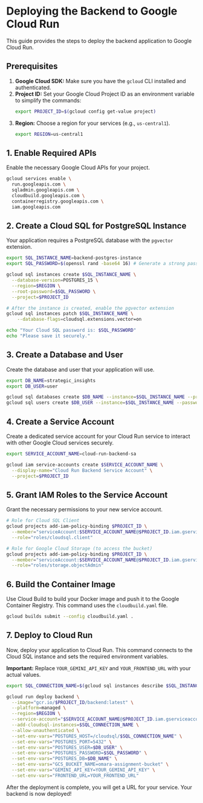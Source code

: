 # Deploying the Backend to Google Cloud Run

This guide provides the steps to deploy the backend application to Google Cloud Run.

## Prerequisites

1.  **Google Cloud SDK:** Make sure you have the `gcloud` CLI installed and authenticated.
2.  **Project ID:** Set your Google Cloud Project ID as an environment variable to simplify the commands:
    ```bash
    export PROJECT_ID=$(gcloud config get-value project)
    ```
3.  **Region:** Choose a region for your services (e.g., `us-central1`).
    ```bash
    export REGION=us-central1
    ```

## 1. Enable Required APIs

Enable the necessary Google Cloud APIs for your project.

```bash
gcloud services enable \
  run.googleapis.com \
  sqladmin.googleapis.com \
  cloudbuild.googleapis.com \
  containerregistry.googleapis.com \
  iam.googleapis.com
```

## 2. Create a Cloud SQL for PostgreSQL Instance

Your application requires a PostgreSQL database with the `pgvector` extension.

```bash
export SQL_INSTANCE_NAME=backend-postgres-instance
export SQL_PASSWORD=$(openssl rand -base64 16) # Generate a strong password

gcloud sql instances create $SQL_INSTANCE_NAME \
  --database-version=POSTGRES_15 \
  --region=$REGION \
  --root-password=$SQL_PASSWORD \
  --project=$PROJECT_ID

# After the instance is created, enable the pgvector extension
gcloud sql instances patch $SQL_INSTANCE_NAME \
    --database-flags=cloudsql.extensions.vector=on

echo "Your Cloud SQL password is: $SQL_PASSWORD"
echo "Please save it securely."
```

## 3. Create a Database and User

Create the database and user that your application will use.

```bash
export DB_NAME=strategic_insights
export DB_USER=user

gcloud sql databases create $DB_NAME --instance=$SQL_INSTANCE_NAME --project=$PROJECT_ID
gcloud sql users create $DB_USER --instance=$SQL_INSTANCE_NAME --password=$SQL_PASSWORD --project=$PROJECT_ID
```

## 4. Create a Service Account

Create a dedicated service account for your Cloud Run service to interact with other Google Cloud services securely.

```bash
export SERVICE_ACCOUNT_NAME=cloud-run-backend-sa

gcloud iam service-accounts create $SERVICE_ACCOUNT_NAME \
  --display-name="Cloud Run Backend Service Account" \
  --project=$PROJECT_ID
```

## 5. Grant IAM Roles to the Service Account

Grant the necessary permissions to your new service account.

```bash
# Role for Cloud SQL Client
gcloud projects add-iam-policy-binding $PROJECT_ID \
  --member="serviceAccount:$SERVICE_ACCOUNT_NAME@$PROJECT_ID.iam.gserviceaccount.com" \
  --role="roles/cloudsql.client"

# Role for Google Cloud Storage (to access the bucket)
gcloud projects add-iam-policy-binding $PROJECT_ID \
  --member="serviceAccount:$SERVICE_ACCOUNT_NAME@$PROJECT_ID.iam.gserviceaccount.com" \
  --role="roles/storage.objectAdmin"
```

## 6. Build the Container Image

Use Cloud Build to build your Docker image and push it to the Google Container Registry. This command uses the `cloudbuild.yaml` file.

```bash
gcloud builds submit --config cloudbuild.yaml .
```

## 7. Deploy to Cloud Run

Now, deploy your application to Cloud Run. This command connects to the Cloud SQL instance and sets the required environment variables.

**Important:** Replace `YOUR_GEMINI_API_KEY` and `YOUR_FRONTEND_URL` with your actual values.

```bash
export SQL_CONNECTION_NAME=$(gcloud sql instances describe $SQL_INSTANCE_NAME --format='value(connectionName)')

gcloud run deploy backend \
  --image="gcr.io/$PROJECT_ID/backend:latest" \
  --platform=managed \
  --region=$REGION \
  --service-account="$SERVICE_ACCOUNT_NAME@$PROJECT_ID.iam.gserviceaccount.com" \
  --add-cloudsql-instances=$SQL_CONNECTION_NAME \
  --allow-unauthenticated \
  --set-env-vars="POSTGRES_HOST=/cloudsql/$SQL_CONNECTION_NAME" \
  --set-env-vars="POSTGRES_PORT=5432" \
  --set-env-vars="POSTGRES_USER=$DB_USER" \
  --set-env-vars="POSTGRES_PASSWORD=$SQL_PASSWORD" \
  --set-env-vars="POSTGRES_DB=$DB_NAME" \
  --set-env-vars="GCS_BUCKET_NAME=omara-assignment-bucket" \
  --set-env-vars="GEMINI_API_KEY=YOUR_GEMINI_API_KEY" \
  --set-env-vars="FRONTEND_URL=YOUR_FRONTEND_URL"
```

After the deployment is complete, you will get a URL for your service. Your backend is now deployed!

